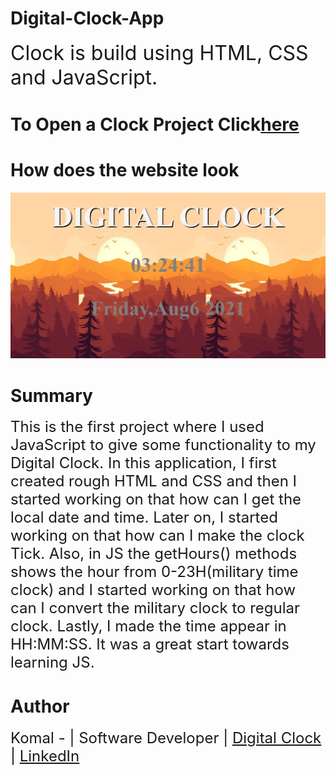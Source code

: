 # Digital-Clock-App 
<font size=6> Clock is build using HTML, CSS and JavaScript. </font>

# To Open a Clock Project Click[here](https://komalgill0310.github.io/Digital-Clock-App/)  

# How does the website look
<img src = "Capture.PNG">

# Summary
<font size=5>This is the first project where I used JavaScript to give some functionality to my Digital Clock. In this application, I first created rough HTML and CSS and then I started working on that how can I get the local date and time. Later on, I started working on that how can I make the clock Tick. Also, in JS the getHours() methods shows the hour from 0-23H(military time clock) and I started working on that how can I convert the military clock to regular clock. Lastly, I made the time appear in HH:MM:SS. It was a great start towards learning JS. </font>

# Author
<font size=5>Komal - | Software Developer | [Digital Clock](https://komalgill0310.github.io/Digital-Clock-App/) | [LinkedIn](www.linkedin.com/in/komalpreet-kaur-3b6924177)




